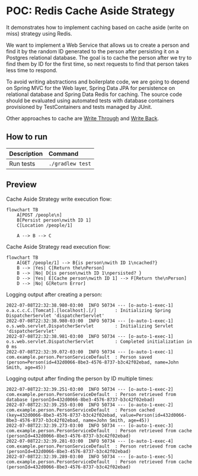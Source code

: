 # POC: Redis Cache Aside Strategy

It demonstrates how to implement caching based on cache aside (write on miss) strategy using Redis.

We want to implement a Web Service that allows us to create a person and find it by the random ID generated to the
person after persisting it on a Postgres relational database. The goal is to cache the person after we try to find them
by ID for the first time, so next requests to find that person takes less time to respond.

To avoid writing abstractions and boilerplate code, we are going to depend on Spring MVC for the Web layer, Spring Data
JPA for persistence on relational database and Spring Data Redis for caching. The source code should be evaluated using
automated tests with database containers provisioned by TestContainers and tests managed by JUnit.

Other approaches to cache are [Write Through](https://github.com/lucasvalenteds/poc-redis-cache-write-through)
and [Write Back](https://github.com/lucasvalenteds/poc-redis-cache-write-back).

## How to run

| Description | Command          |
|:------------|:-----------------|
| Run tests   | `./gradlew test` |

## Preview

Cache Aside Strategy write execution flow:

```mermaid
flowchart TB
    A[POST /people\n]
    B[Persist person\nwith ID 1]
    C[Location /people/1]

    A --> B --> C
```

Cache Aside Strategy read execution flow:

```mermaid
flowchart TB
    A[GET /people/1] --> B{is person\nwith ID 1\ncached?}
    B --> |Yes| C[Return the\nPerson]
    B --> |No| D{is person\nwith ID 1\npersisted? }
    D --> |Yes| E[Cache person\nwith ID 1] --> F[Return the\nPerson]
    D --> |No| G[Return Error]
```

Logging output after creating a person:

```text
2022-07-08T22:32:38.980-03:00  INFO 50734 --- [o-auto-1-exec-1] o.a.c.c.C.[Tomcat].[localhost].[/]       : Initializing Spring DispatcherServlet 'dispatcherServlet'
2022-07-08T22:32:38.980-03:00  INFO 50734 --- [o-auto-1-exec-1] o.s.web.servlet.DispatcherServlet        : Initializing Servlet 'dispatcherServlet'
2022-07-08T22:32:38.981-03:00  INFO 50734 --- [o-auto-1-exec-1] o.s.web.servlet.DispatcherServlet        : Completed initialization in 0 ms
2022-07-08T22:32:39.072-03:00  INFO 50734 --- [o-auto-1-exec-1] com.example.person.PersonServiceDefault  : Person saved (person=Person(id=432d0066-8be3-4576-8737-b3c42f02ebad, name=John Smith, age=45))
```

Logging output after finding the person by ID multiple times:

```text
2022-07-08T22:32:39.251-03:00  INFO 50734 --- [o-auto-1-exec-2] com.example.person.PersonServiceDefault  : Person retrieved from database (personId=432d0066-8be3-4576-8737-b3c42f02ebad)
2022-07-08T22:32:39.255-03:00  INFO 50734 --- [o-auto-1-exec-2] com.example.person.PersonServiceDefault  : Person cached (key=432d0066-8be3-4576-8737-b3c42f02ebad, value=Person(id=432d0066-8be3-4576-8737-b3c42f02ebad, name=John Smith, age=45))
2022-07-08T22:32:39.273-03:00  INFO 50734 --- [o-auto-1-exec-3] com.example.person.PersonServiceDefault  : Person retrieved from cache (personId=432d0066-8be3-4576-8737-b3c42f02ebad)
2022-07-08T22:32:39.281-03:00  INFO 50734 --- [o-auto-1-exec-4] com.example.person.PersonServiceDefault  : Person retrieved from cache (personId=432d0066-8be3-4576-8737-b3c42f02ebad)
2022-07-08T22:32:39.289-03:00  INFO 50734 --- [o-auto-1-exec-5] com.example.person.PersonServiceDefault  : Person retrieved from cache (personId=432d0066-8be3-4576-8737-b3c42f02ebad)
```
